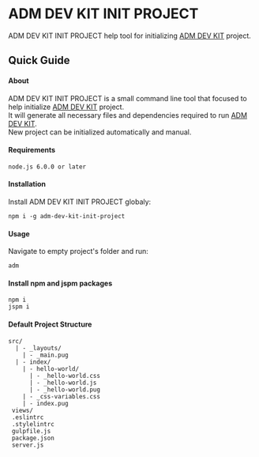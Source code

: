 # ADM DEV KIT INIT PROJECT
ADM DEV KIT INIT PROJECT help tool for initializing [ADM DEV KIT](https://github.com/admdh/adm-dev-kit) project.  

## Quick Guide
#### About
ADM DEV KIT INIT PROJECT is a small command line tool that focused to help initialize [ADM DEV KIT](https://github.com/admdh/adm-dev-kit) project.  
It will generate all necessary files and dependencies required to run [ADM DEV KIT](https://github.com/admdh/adm-dev-kit).  
New project can be initialized automatically and manual.

#### Requirements
```
node.js 6.0.0 or later 
```

#### Installation
Install ADM DEV KIT INIT PROJECT globaly:
```
npm i -g adm-dev-kit-init-project
```
#### Usage
Navigate to empty project's folder and run:
```
adm
```
#### Install npm and jspm packages
```
npm i
jspm i
```

#### Default Project Structure
```
src/
  | - _layouts/
    | - _main.pug
  | - index/
    | - hello-world/
      | - _hello-world.css 
      | - _hello-world.js 
      | - _hello-world.pug 
    | - _css-variables.css 
    | - index.pug
 views/
 .eslintrc
 .stylelintrc
 gulpfile.js
 package.json
 server.js
```
